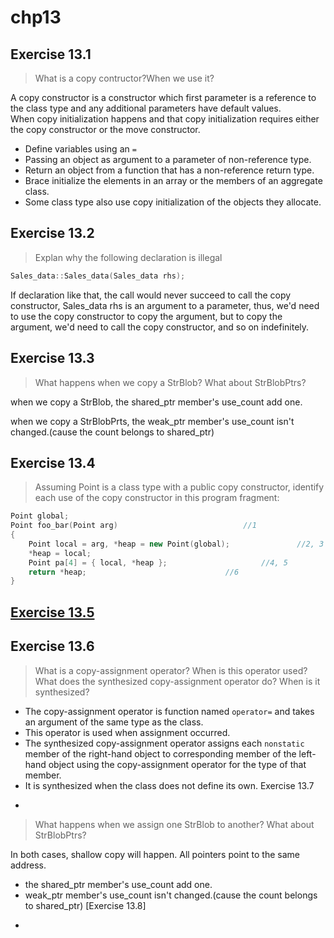 
chp13
=
Exercise 13.1
-
>What is a copy contructor?When we use it?<br>

A copy constructor is a constructor which first parameter is a reference to the class type and any additional parameters have default values.<br>
When copy initialization happens and that copy initialization requires either the copy constructor or the move constructor.<br>
* Define variables using an `=`
* Passing an object as argument to a parameter of non-reference type.
* Return an object from a function that has a non-reference return type.
* Brace initialize the elements in an array or the members of an aggregate class.
* Some class type also use copy initialization of the objects they allocate.

Exercise 13.2
-
>Explan why the following declaration is illegal
```cpp
Sales_data::Sales_data(Sales_data rhs);
```
If declaration like that, the call would never succeed to call the copy constructor, Sales_data rhs is an argument to a parameter, thus, we'd need to use the copy constructor to copy the argument, but to copy the argument, we'd need to call the copy constructor, and so on indefinitely.

Exercise 13.3
-
>What happens when we copy a StrBlob? What about StrBlobPtrs?

when we copy a StrBlob, the shared_ptr member's use_count add one.

when we copy a StrBlobPrts, the weak_ptr member's use_count isn't changed.(cause the count belongs to shared_ptr)

Exercise 13.4
-
>Assuming Point is a class type with a public copy constructor, identify each use of the copy constructor in this program fragment:

```cpp
Point global;
Point foo_bar(Point arg)							//1
{
	Point local = arg, *heap = new Point(global);				//2, 3
	*heap = local;									
	Point pa[4] = { local, *heap };						//4, 5
	return *heap;								//6
}
```
[Exercise 13.5](https://github.com/yzs997/c-primer/blob/master/chp13/ex_13_05.h)
-
Exercise 13.6
-
>What is a copy-assignment operator? When is this operator used? What does the synthesized copy-assignment operator do? When is it synthesized?

* The copy-assignment operator is function named `operator=` and takes an argument of the same type as the class.
* This operator is used when assignment occurred.
* The synthesized copy-assignment operator assigns each `nonstatic` member of the right-hand object to corresponding member of the left-hand object using the copy-assignment operator for the type of that member.
* It is synthesized when the class does not define its own.
Exercise 13.7
-
>What happens when we assign one StrBlob to another? What about StrBlobPtrs?

In both cases, shallow copy will happen. All pointers point to the same address.
* the shared_ptr member's use_count add one.
* weak_ptr member's use_count isn't changed.(cause the count belongs to shared_ptr)
[Exercise 13.8]
-


